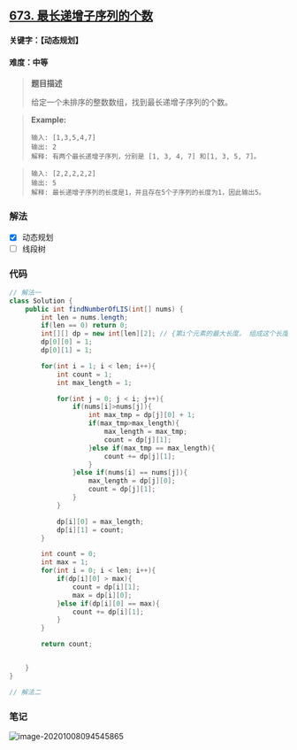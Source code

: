 ## [673. 最长递增子序列的个数](https://leetcode-cn.com/problems/number-of-longest-increasing-subsequence/)

#### 关键字：【动态规划】

#### 难度：中等

> **题目描述**
>
> 给定一个未排序的整数数组，找到最长递增子序列的个数。

> 
>
> **Example:**
>
> ```
> 输入: [1,3,5,4,7]
> 输出: 2
> 解释: 有两个最长递增子序列，分别是 [1, 3, 4, 7] 和[1, 3, 5, 7]。
> ```

> ```
> 输入: [2,2,2,2,2]
> 输出: 5
> 解释: 最长递增子序列的长度是1，并且存在5个子序列的长度为1，因此输出5。
> ```


### 解法

- [x] 动态规划
- [ ] 线段树

### 代码

```java
// 解法一
class Solution {
    public int findNumberOfLIS(int[] nums) {
        int len = nums.length;
        if(len == 0) return 0;
        int[][] dp = new int[len][2]; // {第i个元素的最大长度， 组成这个长度的个数}
        dp[0][0] = 1;
        dp[0][1] = 1; 

        for(int i = 1; i < len; i++){
            int count = 1;
            int max_length = 1;

            for(int j = 0; j < i; j++){
                if(nums[i]>nums[j]){
                    int max_tmp = dp[j][0] + 1;
                    if(max_tmp>max_length){
                        max_length = max_tmp;
                        count = dp[j][1];
                    }else if(max_tmp == max_length){
                        count += dp[j][1];
                    }
                }else if(nums[i] == nums[j]){
                    max_length = dp[j][0];
                    count = dp[j][1];
                }
            }

            dp[i][0] = max_length;
            dp[i][1] = count;
        }

        int count = 0;
        int max = 1;
        for(int i = 0; i < len; i++){
            if(dp[i][0] > max){
                count = dp[i][1];
                max = dp[i][0];
            }else if(dp[i][0] == max){
                count += dp[i][1];
            }
        }

        return count;


    }
}
```

```java
// 解法二

```



### 笔记

![image-20201008094545865](https://i.loli.net/2020/10/08/nKXbxPA6hI2BGJU.png)